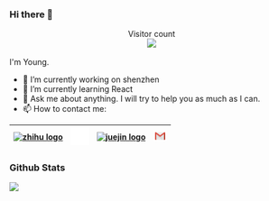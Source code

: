 ### Hi there 👋

<p align="center"> 
  Visitor count<br>
  <img src="https://profile-counter.glitch.me/Young0510/count.svg" />
</p>

I'm Young.

- 🔭 I’m currently working on shenzhen
- 🌱 I’m currently learning React
- 💬 Ask me about anything. I will try to help you as much as I can.
- 📫 How to contact me: 

| [<img src="https://github.com/muwoo/muwoo/blob/main/zhihu.png" alt="zhihu logo" width="30">](https://www.zhihu.com/people/monkey-wang-) | [<img src="https://raw.githubusercontent.com/Delta456/Delta456/master/img/github.png" alt="github logo" width="32">](https://github.com/muwoo) |  [<img src="https://favicons.githubusercontent.com/juejin.cn" alt="juejin logo" width="24">](https://juejin.cn/user/3298190611978526) | [<img src="https://github.com/Amchuz/Amchuz/blob/master/gmail.jpeg" alt="gmail logo" width="24">](muwoo@gmail.com)
|---|---|---|---|

### Github Stats

![](https://github-readme-stats.vercel.app/api?username=Young0510&hide_title=true&show_icons=true&icon_color=007aff&text_color=333&bg_color=fff)

